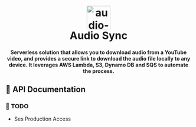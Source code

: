 <h1 align="center">
  <br>
  <a href="https://github.com/Oluwatunmise-olat"><img width="64" height="64" src="https://img.icons8.com/cotton/64/cloud-refresh.png" alt="audio-sync"/></a>
  <br>
  Audio Sync
  <br>
</h1>

<h4 align="center">Serverless solution that allows you to download audio from a YouTube video, and provides a secure link to download the audio file locally to any device. It leverages AWS Lambda, S3, Dynamo DB and SQS to automate the process.</h4>

## 📇 API Documentation

<!-- ## 👷🏽‍♂️ Installation And Usage -->

### 🚧 TODO

- Ses Production Access

